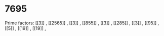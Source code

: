 # 7695

Prime factors: [[3]] , [[2565]] , [[3]] , [[855]] , [[3]] , [[285]] , [[3]] , [[95]] , [[5]] , [[19]] , [[19]] , 